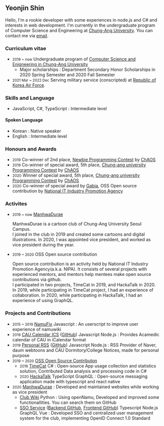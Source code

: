 <p></p>

## Yeonjin Shin
Hello, I'm a rookie developer with some experiences in node.js and C# and interests in web development. I'm currently in the undergraduate program of Computer Science and Engineering at [Chung-Ang University](https://www.cau.ac.kr). You can contact me via [email](mailto:litehell@litehell.info).

### Curriculum vitae
 - <small>2019 ~ now</small> Undergraduate program of [Computer Science and Enigneering in Chung-Ang University](https://cse.cau.ac.kr)
   - Major scholarships : Department Secondary Honor Scholarships in 2020 Spring Semester and 2020 Fall Semester
 - <small>2021 Mar ~ 2022 Dec</small> Serving military service (conscripted) at [Republic of Korea Air Force](http://www.airforce.mil.kr/).

### Skills and Language
 - JavaScript, C#, TypeScript : Intermediate level
#### Spoken Language
 - Korean : Native speaker
 - English : Intermediate level

### Honours and Awards
 - <small>2019</small> Co-winner of 2nd place, [Newbie Programming Contest](https://www.acmicpc.net/contest/view/401) by [ChAOS](https://cauchaos.github.io)
 - <small>2019</small> Co-winner of special award, 5th place, [Chung-ang university Programming Contest](https://www.acmicpc.net/contest/view/458) by [ChAOS](https://cauchaos.github.io)
 - <small>2020</small> Winner of special award, 5th place, [Chung-ang university Programming Contest](https://www.acmicpc.net/contest/view/549) by [ChAOS](https://cauchaos.github.io)
 - <small>2020</small> Co-winner of special award by [Gabia](https://www.gabia.com), OSS Open source contribution by [National IT Industry Promotion Agency](https://www.nipa.kr)

### Activites
 - <small>2019 ~ now</small> [ManhwaDurae](https://caumd.club)
    <p>ManhwaDurae is a cartoon club of Chung-Ang University Seoul Campus.<br>I joined in the club in 2019 and created some cartoons and digital illustrations. In 2020, I was appointed vice president, and worked as vice president during the year.</p>
 - <small>2019 ~ 2020</small> OSS Open source contribution
    <p>Open source contribution is an activity held by National IT Industry Promotion Agency(a.k.a. NIPA). It consists of several projects with experienced mentors, and mentors help mentees make open source contributions via github.<br>
    I participated in two projects, TimeCat in 2019, and HackaTalk in 2020. In 2019, while participating in TimeCat project, I had an experience of collaboration. In 2020, while participating in HackaTalk, I had an experience of using GraphQL.</p>

### Projects and Contributions
 - <small>2015 ~ 2019</small> [NamuFix](https://github.com/litehell/NamuFix) <span class="tag">Javascript</span> : An userscript to improve user experience of namuwiki
 - <small>2019</small> [CAU Calendar ICS](https://caucalendar.online/) ([GitHub](https://github.com/LiteHell/caucalendar)) <span class="tag">Javascript</span> <span class="tag">Node.js</span> : Provides Acamedic calendar of CAU in iCalendar format
 - <small>2019</small> [Personal RSS](https://rss.litehell.info/) ([GitHub](https://github.com/LiteHell/personal_rss)) <span class="tag">Javascript</span> <span class="tag">Node.js</span> : RSS Provider of Naver, daum webtoons and CAU Dormitory/College Notices, made for personal purpose
 - <small>2019 ~ 2020</small> [OSS Open Source Contributon](https://www.oss.kr/)
    - <small>2019</small> [TimeCat](https://github.com/iodes/TimeCat) <span class="tag">C#</span> : Open-source App usage collection and statistics solution, Contributed Data analysis and processing code in C#
    - <small>2020</small> [HackaTalk](https://github.com/dooboolab/HackaTalk) <span class="tag">TypeScript</span> <span class="tag">GraphQL</span> : Open-source messaging application made with typescript and react native
 - <small>2020</small> [ManhwaDurae](https://caumd.club/) : Developed and maintained websites while working as vice president
    - [Club Wiki](https://wiki.caumd.club) <span class="tag">Python</span> : Using openNamu, Developed and improved some functionallities. You can search them on GitHub
    - [SSO Service](https://id.caumd.club) ([Backend GitHub](https://github.com/manhwadurae/manduid-backend), [Frontend GitHub](https://github.com/manhwadurae/manduid-frontend)) <span class="tag">Typescript</span> <span class="tag">Node.js</span> <span class="tag">GraphQL</span> <span class="tag">Vue</span> : Developed SSO and centralized user management system for the club, implementing OpenID Connect 1.0 Standard
